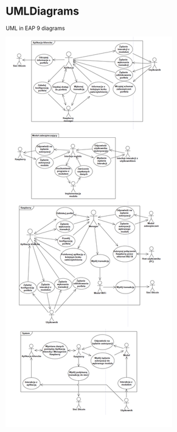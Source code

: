 # UMLDiagrams
UML in EAP 9 diagrams

![Contribution guidelines for this project](przypadkiUzycia.png)
